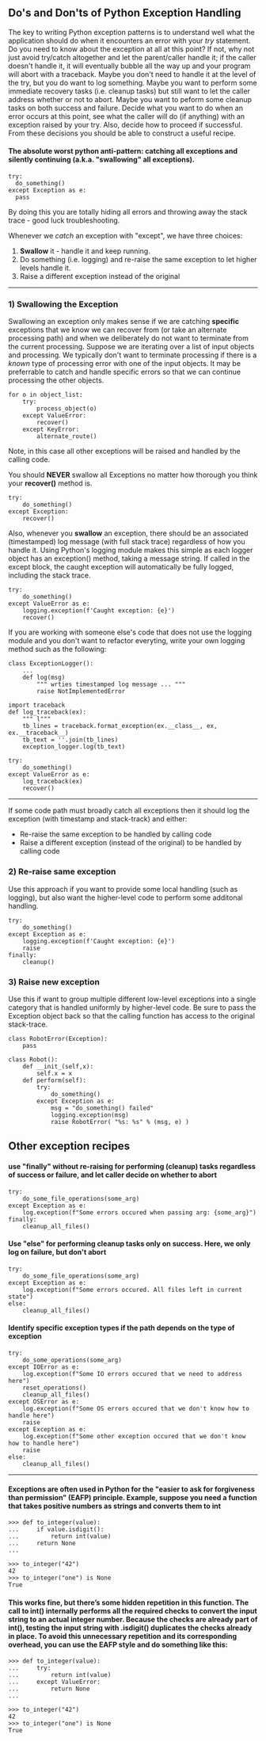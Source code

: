 ## Do's and Don'ts of Python Exception Handling
The key to writing Python exception patterns is to understand well what the application should do when it encounters an error with your *try* statement.  Do you need to know about the exception at all at this point?  If not, why not just avoid try/catch altogether and let the parent/caller handle it; if the caller doesn't handle it, it will eventually bubble all the way up and your program will abort with a traceback.  Maybe you don't need to handle it at the level of the try, but you do want to log something.  Maybe you want to perform some immediate recovery tasks (i.e. cleanup tasks) but still want to let the caller address whether or not to abort.  Maybe you want to peform some cleanup tasks on both success and failure.  Decide what you want to do when an error occurs at this point, see what the caller will do (if anything) with an exception raised by your try. Also, decide how to proceed if successful.  From these decisions you should be able to construct a useful recipe.


#### The absolute worst python anti-pattern: catching all exceptions and silently continuing (a.k.a. "swallowing" all exceptions).
```
try:
  do_something()
except Exception as e:
  pass
```

By doing this you are totally hiding all errors and throwing away the stack trace - good luck troubleshooting.

Whenever we *catch* an exception with "except", we have three choices:
1) **Swallow** it - handle it and keep running.
2) Do something (i.e. logging) and re-raise the same exception to let higher levels handle it.
3) Raise a different exception instead of the original

---
### 1) Swallowing the Exception
Swallowing an exception only makes sense if we are catching **specific** exceptions that we know we can recover from (or take an alternate processing path) and when we deliberately do not want to terminate from the current processing.  Suppose we are iterating over a list of input objects and processing. We typically don't want to terminate processing if there is a *known* type of processing error with one of the input objects. It may be preferrable to catch and handle specific errors so that we can continue processing the other objects. 
```
for o in object_list:
    try: 
        process_object(o)
    except ValueError: 
        recover()
    except KeyError:
        alternate_route()
```
Note, in this case all other exceptions will be raised and handled by the calling code.

You should **NEVER** swallow all Exceptions no matter how thorough you think your **recover()** method is. 
```
try: 
    do_something()
except Exception: 
    recover()
```

Also, whenever you **swallow** an exception, there should be an associated (timestamped) log message (with full stack trace) regardless of how you handle it. Using Python's logging module makes this simple as each logger object has an exception() method, taking a message string. If called in the except block, the caught exception will automatically be fully logged, including the stack trace.
```
try: 
    do_something()
except ValueError as e: 
    logging.exception(f'Caught exception: {e}')
    recover()
```

If you are working with someone else's code that does not use the logging module and you don't want to refactor everyting, write your own logging method such as the following:
```
class ExceptionLogger():
    ...
    def log(msg)
        """ wrties timestamped log message ... """
        raise NotImplementedError

import traceback
def log_traceback(ex):
    """ l"""
    tb_lines = traceback.format_exception(ex.__class__, ex, ex.__traceback__)
    tb_text = ''.join(tb_lines)
    exception_logger.log(tb_text)

try:
    do_something()
except ValueError as e: 
    log_traceback(ex)
    recover()
```

---
If some code path must broadly catch all exceptions then it should log the exception (with timestamp and stack-track) and either:  
  * Re-raise the same exception to be handled by calling code
  * Raise a different exception (instead of the original) to be handled by calling code

### 2) Re-raise same exception
Use this approach if you want to provide some local handling (such as logging), but also want the higher-level code to perform some additonal handling.
```
try: 
    do_something()
except Exception as e: 
    logging.exception(f'Caught exception: {e}')
    raise
finally:
    cleanup()
```

### 3) Raise new exception
Use this if want to group multiple different low-level exceptions into a single category that is handled uniformly by higher-level code.  Be sure to pass the Exception object back so that the calling function has access to the original stack-trace.
```
class RobotError(Exception):
    pass

class Robot():
    def __init_(self,x):
        self.x = x
    def perform(self):
        try: 
            do_something()
        except Exception as e: 
            msg = "do_something() failed"
            logging.exception(msg)
            raise RobotError( "%s: %s" % (msg, e) ) 
```



## Other exception recipes

#### use "finally" without re-raising for performing (cleanup) tasks regardless of success or failure, and let caller decide on whether to abort
```
try:
    do_some_file_operations(some_arg)
except Exception as e:
    log.exception(f"Some errors occured when passing arg: {some_arg}")
finally:
    cleanup_all_files()
```

#### Use "else" for performing cleanup tasks only on success. Here, we only log on failure, but don't abort
```
try:
    do_some_file_operations(some_arg)
except Exception as e:
    log.exception(f"Some errors occured. All files left in current state")
else:
    cleanup_all_files()
```
#### Identify specific exception types if the path depends on the type of exception
```
try:
    do_some_operations(some_arg)
except IOError as e:
    log.exception(f"Some IO errors occured that we need to address here")
    reset_operations()
    cleanup_all_files()
except OSError as e:
    log.exception(f"Some OS errors occured that we don't know how to handle here")
    raise
except Exception as e:
    log.exception(f"Some other exception occured that we don't know how to handle here")
    raise
else:
    cleanup_all_files()
```



-----
#### Exceptions are often used in Python for the "easier to ask for forgiveness than permission" (EAFP) principle.  Example, suppose you need a function that takes positive numbers as strings and converts them to int
```
>>> def to_integer(value):
...     if value.isdigit():
...         return int(value)
...     return None
...

>>> to_integer("42")
42
>>> to_integer("one") is None
True
```
#### This works fine, but there’s some hidden repetition in this function. The call to int() internally performs all the required checks to convert the input string to an actual integer number.  Because the checks are already part of int(), testing the input string with .isdigit() duplicates the checks already in place. To avoid this unnecessary repetition and its corresponding overhead, you can use the EAFP style and do something like this:
```
>>> def to_integer(value):
...     try:
...         return int(value)
...     except ValueError:
...         return None
...

>>> to_integer("42")
42
>>> to_integer("one") is None
True
```
